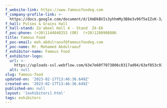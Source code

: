 ```yaml
---
f_website-link: https://www.famousfoodeg.com
f_company-profile-link: >-
  https://docs.google.com/document/d/1XmDkBVIs3yhhmMy3B8e3v96f5eIZvK-3/edit?usp=share_link&ouid=111844397792848099856&rtpof=true&sd=true
f_hall: Pulses & Grains Hall
f_hall-stand: Za'abeel Hall 4 - Stand  Z4-E6
f_poc-phone: (+20)1144040253 (OR)  (+20)1280908886
title: Famous Food
f_poc-email: moh.abdulraouf@famousfoodeg.com
f_poc-name: Mr. Mohamed Abdulraouf
f_exhibitor-name: Famous Food
f_exhibitor-logo:
  url: >-
    https://uploads-ssl.webflow.com/63e7e60f7073806c8317ad04/63ef853c93b9efa0743304e0_MzU4Nw.jpeg
  alt: null
slug: famous-food
updated-on: '2023-02-17T13:46:36.649Z'
created-on: '2023-02-17T13:46:36.649Z'
published-on: null
layout: '[exhibitors].html'
tags: exhibitors
---
```



